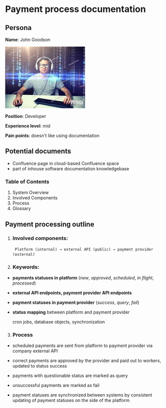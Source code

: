 # Payment process documentation

## Persona

__Name__: John Goodson

![dev](/img/dev.jpeg) 

__Position__: Developer   

__Experience level__: mid  

__Pain points__: doesn't like using documentation


## Potential documents

- Confluence page in cloud-based Confluence space
- part of inhouse software documentation knowledgebase
  


### Table of Contents
1. System Overview
2. Involved Components
3. Process
4. Glossary



## Payment processing outline
1. ### Involved components:
   
        Platform (internal) → external API (public) → payment provider (external)

2. ### Keywords: 

- __payments statuses in platform__ (*new*, *approved*, *scheduled*, *in flight*, *processed*)

- __external API endpoints, payment provider API endpoints__

- __payment statuses in payment provider__ (*success*, *query*, *fail*)

- __status mapping__ between platform and payment provider

    cron jobs, database objects, synchronization

3. ### Process

- scheduled payments are sent from platform to payment provider via company external API

- correct payments are approved by the provider and paid out to workers, updated to status success

- payments with questionable status are marked as query

- unsuccessful payments are marked as fail

- payment statuses are synchronized between systems by consistent updating of payment statuses on the side of the platform

 